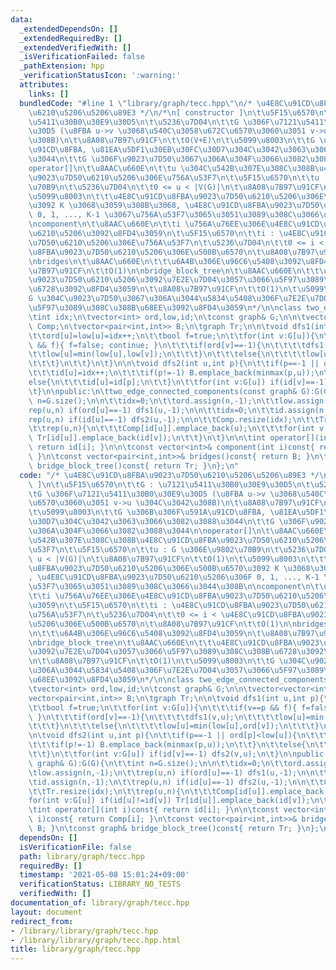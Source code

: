 ```yaml
---
data:
  _extendedDependsOn: []
  _extendedRequiredBy: []
  _extendedVerifiedWith: []
  _isVerificationFailed: false
  _pathExtension: hpp
  _verificationStatusIcon: ':warning:'
  attributes:
    links: []
  bundledCode: "#line 1 \"library/graph/tecc.hpp\"\n/* \u4E8C\u91CD\u8FBA\u9023\u7D50\
    \u6210\u5206\u5206\u89E3 */\n/*\n[ constructor ]\n\t\u5F15\u6570\n\t\tG : \u7121\
    \u5411\u30B0\u30E9\u30D5\n\t\u5236\u7D04\n\t\tG \u306F\u7121\u5411\u30B0\u30E9\
    \u30D5 (\u8FBA u->v \u3068\u540C\u3058\u672C\u6570\u3060\u3051 v->u \u304C\u3042\
    \u308B)\n\t\u8A08\u7B97\u91CF\n\t\tO(V+E)\n\t\u5099\u8003\n\t\tG \u306B\u306F\u591A\
    \u91CD\u8FBA, \u81EA\u5DF1\u30EB\u30FC\u30D7\u304C\u3042\u3063\u3066\u3082\u3088\
    \u3044\n\t\tG \u306F\u9023\u7D50\u3067\u306A\u304F\u3066\u3082\u3088\u3044\n\n\
    operator[]\n\t\u8AAC\u660E\n\t\tu \u304C\u542B\u307E\u308C\u308B\u4E8C\u91CD\u8FBA\
    \u9023\u7D50\u6210\u5206\u306E\u756A\u53F7\n\t\u5F15\u6570\n\t\tu : G \u306E\u9802\
    \u70B9\n\t\u5236\u7D04\n\t\t0 <= u < |V(G)|\n\t\u8A08\u7B97\u91CF\n\t\tO(1)\n\t\
    \u5099\u8003\n\t\t\u4E8C\u91CD\u8FBA\u9023\u7D50\u6210\u5206\u306E\u500B\u6570\
    \u3092 K \u3068\u3059\u308B\u3068, \u4E8C\u91CD\u8FBA\u9023\u7D50\u6210\u5206\u306F\
    \ 0, 1, ..., K-1 \u3067\u756A\u53F7\u3065\u3051\u3089\u308C\u3066\u3044\u308B\n\
    \ncomponent\n\t\u8AAC\u660E\n\t\ti \u756A\u76EE\u306E\u4E8C\u91CD\u8FBA\u9023\u7D50\
    \u6210\u5206\u3092\u8FD4\u3059\n\t\u5F15\u6570\n\t\ti : \u4E8C\u91CD\u8FBA\u9023\
    \u7D50\u6210\u5206\u306E\u756A\u53F7\n\t\u5236\u7D04\n\t\t0 <= i < \u4E8C\u91CD\
    \u8FBA\u9023\u7D50\u6210\u5206\u306E\u500B\u6570\n\t\u8A08\u7B97\u91CF\n\t\tO(1)\n\
    \nbridges\n\t\u8AAC\u660E\n\t\t\u6A4B\u306E\u96C6\u5408\u3092\u8FD4\u3059\n\t\u8A08\
    \u7B97\u91CF\n\t\tO(1)\n\nbridge_block_tree\n\t\u8AAC\u660E\n\t\t\u4E8C\u91CD\u8FBA\
    \u9023\u7D50\u6210\u5206\u3092\u7E2E\u7D04\u3057\u3066\u5F97\u3089\u308C\u308B\
    \u6728\u3092\u8FD4\u3059\n\t\u8A08\u7B97\u91CF\n\t\tO(1)\n\t\u5099\u8003\n\t\t\
    G \u304C\u9023\u7D50\u3067\u306A\u3044\u5834\u5408\u306F\u7E2E\u7D04\u3057\u3066\
    \u5F97\u3089\u308C\u308B\u68EE\u3092\u8FD4\u3059\n*/\n\nclass two_edge_connected_components{\n\
    \tint idx;\n\tvector<int> ord,low,id;\n\tconst graph& G;\n\n\tvector<vector<int>>\
    \ Comp;\n\tvector<pair<int,int>> B;\n\tgraph Tr;\n\n\tvoid dfs1(int u,int p){\n\
    \t\tord[u]=low[u]=idx++;\n\t\tbool f=true;\n\t\tfor(int v:G[u]){\n\t\t\tif(v==p\
    \ && f){ f=false; continue; }\n\t\t\tif(ord[v]==-1){\n\t\t\t\tdfs1(v,u);\n\t\t\
    \t\tlow[u]=min(low[u],low[v]);\n\t\t\t}\n\t\t\telse{\n\t\t\t\tlow[u]=min(low[u],ord[v]);\n\
    \t\t\t}\n\t\t}\n\t}\n\n\tvoid dfs2(int u,int p){\n\t\tif(p==-1 || ord[p]<low[u]){\n\
    \t\t\tid[u]=idx++;\n\t\t\tif(p!=-1) B.emplace_back(minmax(p,u));\n\t\t}\n\t\t\
    else{\n\t\t\tid[u]=id[p];\n\t\t}\n\t\tfor(int v:G[u]) if(id[v]==-1) dfs2(v,u);\n\
    \t}\n\npublic:\n\ttwo_edge_connected_components(const graph& G):G(G){\n\t\tint\
    \ n=G.size();\n\n\t\tidx=0;\n\t\tord.assign(n,-1);\n\t\tlow.assign(n,-1);\n\t\t\
    rep(u,n) if(ord[u]==-1) dfs1(u,-1);\n\n\t\tidx=0;\n\t\tid.assign(n,-1);\n\t\t\
    rep(u,n) if(id[u]==-1) dfs2(u,-1);\n\n\t\tComp.resize(idx);\n\t\tTr.resize(idx);\n\
    \t\trep(u,n){\n\t\t\tComp[id[u]].emplace_back(u);\n\t\t\tfor(int v:G[u]) if(id[u]!=id[v])\
    \ Tr[id[u]].emplace_back(id[v]);\n\t\t}\n\t}\n\n\tint operator[](int i)const{\
    \ return id[i]; }\n\n\tconst vector<int>& component(int i)const{ return Comp[i];\
    \ }\n\tconst vector<pair<int,int>>& bridges()const{ return B; }\n\tconst graph&\
    \ bridge_block_tree()const{ return Tr; }\n};\n"
  code: "/* \u4E8C\u91CD\u8FBA\u9023\u7D50\u6210\u5206\u5206\u89E3 */\n/*\n[ constructor\
    \ ]\n\t\u5F15\u6570\n\t\tG : \u7121\u5411\u30B0\u30E9\u30D5\n\t\u5236\u7D04\n\t\
    \tG \u306F\u7121\u5411\u30B0\u30E9\u30D5 (\u8FBA u->v \u3068\u540C\u3058\u672C\
    \u6570\u3060\u3051 v->u \u304C\u3042\u308B)\n\t\u8A08\u7B97\u91CF\n\t\tO(V+E)\n\
    \t\u5099\u8003\n\t\tG \u306B\u306F\u591A\u91CD\u8FBA, \u81EA\u5DF1\u30EB\u30FC\
    \u30D7\u304C\u3042\u3063\u3066\u3082\u3088\u3044\n\t\tG \u306F\u9023\u7D50\u3067\
    \u306A\u304F\u3066\u3082\u3088\u3044\n\noperator[]\n\t\u8AAC\u660E\n\t\tu \u304C\
    \u542B\u307E\u308C\u308B\u4E8C\u91CD\u8FBA\u9023\u7D50\u6210\u5206\u306E\u756A\
    \u53F7\n\t\u5F15\u6570\n\t\tu : G \u306E\u9802\u70B9\n\t\u5236\u7D04\n\t\t0 <=\
    \ u < |V(G)|\n\t\u8A08\u7B97\u91CF\n\t\tO(1)\n\t\u5099\u8003\n\t\t\u4E8C\u91CD\
    \u8FBA\u9023\u7D50\u6210\u5206\u306E\u500B\u6570\u3092 K \u3068\u3059\u308B\u3068\
    , \u4E8C\u91CD\u8FBA\u9023\u7D50\u6210\u5206\u306F 0, 1, ..., K-1 \u3067\u756A\
    \u53F7\u3065\u3051\u3089\u308C\u3066\u3044\u308B\n\ncomponent\n\t\u8AAC\u660E\n\
    \t\ti \u756A\u76EE\u306E\u4E8C\u91CD\u8FBA\u9023\u7D50\u6210\u5206\u3092\u8FD4\
    \u3059\n\t\u5F15\u6570\n\t\ti : \u4E8C\u91CD\u8FBA\u9023\u7D50\u6210\u5206\u306E\
    \u756A\u53F7\n\t\u5236\u7D04\n\t\t0 <= i < \u4E8C\u91CD\u8FBA\u9023\u7D50\u6210\
    \u5206\u306E\u500B\u6570\n\t\u8A08\u7B97\u91CF\n\t\tO(1)\n\nbridges\n\t\u8AAC\u660E\
    \n\t\t\u6A4B\u306E\u96C6\u5408\u3092\u8FD4\u3059\n\t\u8A08\u7B97\u91CF\n\t\tO(1)\n\
    \nbridge_block_tree\n\t\u8AAC\u660E\n\t\t\u4E8C\u91CD\u8FBA\u9023\u7D50\u6210\u5206\
    \u3092\u7E2E\u7D04\u3057\u3066\u5F97\u3089\u308C\u308B\u6728\u3092\u8FD4\u3059\
    \n\t\u8A08\u7B97\u91CF\n\t\tO(1)\n\t\u5099\u8003\n\t\tG \u304C\u9023\u7D50\u3067\
    \u306A\u3044\u5834\u5408\u306F\u7E2E\u7D04\u3057\u3066\u5F97\u3089\u308C\u308B\
    \u68EE\u3092\u8FD4\u3059\n*/\n\nclass two_edge_connected_components{\n\tint idx;\n\
    \tvector<int> ord,low,id;\n\tconst graph& G;\n\n\tvector<vector<int>> Comp;\n\t\
    vector<pair<int,int>> B;\n\tgraph Tr;\n\n\tvoid dfs1(int u,int p){\n\t\tord[u]=low[u]=idx++;\n\
    \t\tbool f=true;\n\t\tfor(int v:G[u]){\n\t\t\tif(v==p && f){ f=false; continue;\
    \ }\n\t\t\tif(ord[v]==-1){\n\t\t\t\tdfs1(v,u);\n\t\t\t\tlow[u]=min(low[u],low[v]);\n\
    \t\t\t}\n\t\t\telse{\n\t\t\t\tlow[u]=min(low[u],ord[v]);\n\t\t\t}\n\t\t}\n\t}\n\
    \n\tvoid dfs2(int u,int p){\n\t\tif(p==-1 || ord[p]<low[u]){\n\t\t\tid[u]=idx++;\n\
    \t\t\tif(p!=-1) B.emplace_back(minmax(p,u));\n\t\t}\n\t\telse{\n\t\t\tid[u]=id[p];\n\
    \t\t}\n\t\tfor(int v:G[u]) if(id[v]==-1) dfs2(v,u);\n\t}\n\npublic:\n\ttwo_edge_connected_components(const\
    \ graph& G):G(G){\n\t\tint n=G.size();\n\n\t\tidx=0;\n\t\tord.assign(n,-1);\n\t\
    \tlow.assign(n,-1);\n\t\trep(u,n) if(ord[u]==-1) dfs1(u,-1);\n\n\t\tidx=0;\n\t\
    \tid.assign(n,-1);\n\t\trep(u,n) if(id[u]==-1) dfs2(u,-1);\n\n\t\tComp.resize(idx);\n\
    \t\tTr.resize(idx);\n\t\trep(u,n){\n\t\t\tComp[id[u]].emplace_back(u);\n\t\t\t\
    for(int v:G[u]) if(id[u]!=id[v]) Tr[id[u]].emplace_back(id[v]);\n\t\t}\n\t}\n\n\
    \tint operator[](int i)const{ return id[i]; }\n\n\tconst vector<int>& component(int\
    \ i)const{ return Comp[i]; }\n\tconst vector<pair<int,int>>& bridges()const{ return\
    \ B; }\n\tconst graph& bridge_block_tree()const{ return Tr; }\n};\n"
  dependsOn: []
  isVerificationFile: false
  path: library/graph/tecc.hpp
  requiredBy: []
  timestamp: '2021-05-08 15:01:24+09:00'
  verificationStatus: LIBRARY_NO_TESTS
  verifiedWith: []
documentation_of: library/graph/tecc.hpp
layout: document
redirect_from:
- /library/library/graph/tecc.hpp
- /library/library/graph/tecc.hpp.html
title: library/graph/tecc.hpp
---
```

